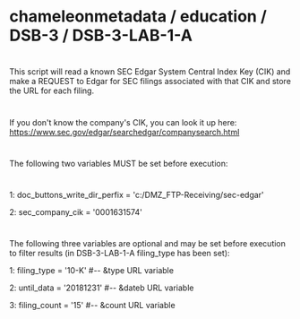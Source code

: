 # chameleonmetadata / education / DSB-3 / DSB-3-LAB-1-A
#
This script will read a known SEC Edgar System Central Index Key (CIK) and make a REQUEST to Edgar 
for SEC filings associated with that CIK and store the URL for each filing.  
#
If you don't know the company's CIK, you can look it up here: https://www.sec.gov/edgar/searchedgar/companysearch.html
#
The following two variables MUST be set before execution:
#
1: doc_buttons_write_dir_perfix = 'c:/DMZ_FTP-Receiving/sec-edgar' 

2: sec_company_cik              = '0001631574'      
#
The following three variables are optional and may be set before execution to filter results (in DSB-3-LAB-1-A filing_type has been set):

1: filing_type                  = '10-K'       #-- &type URL variable

2: until_data                   = '20181231'   #-- &dateb URL variable

3: filing_count                 = '15'         #-- &count URL variable
